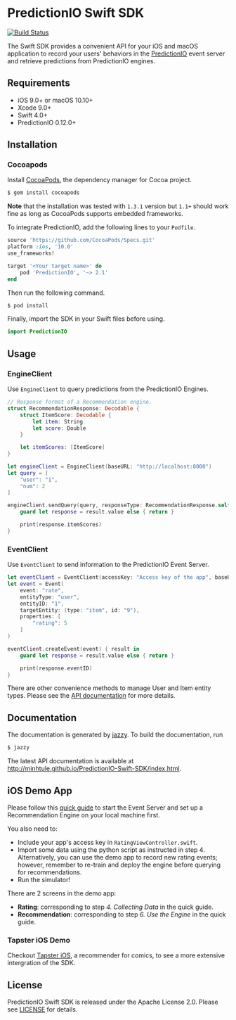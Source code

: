 # PredictionIO Swift SDK

[![Build Status](https://travis-ci.org/minhtule/PredictionIO-Swift-SDK.svg?branch=master)](https://travis-ci.org/minhtule/PredictionIO-Swift-SDK)

The Swift SDK provides a convenient API for your iOS and macOS application to record your users' behaviors in the [PredictionIO](https://github.com/apache/predictionio) event server and retrieve predictions from PredictionIO engines.

## Requirements
- iOS 9.0+ or macOS 10.10+
- Xcode 9.0+
- Swift 4.0+
- PredictionIO 0.12.0+

## Installation

### Cocoapods
Install [CocoaPods](https://cocoapods.org/), the dependency manager for Cocoa project.
```bash
$ gem install cocoapods
```

**Note** that the installation was tested with `1.3.1` version but `1.1+` should work fine as long as CocoaPods supports embedded frameworks.

To integrate PredictionIO, add the following lines to your `Podfile`.
```ruby
source 'https://github.com/CocoaPods/Specs.git'
platform :ios, '10.0'
use_frameworks!

target '<Your target name>' do
    pod 'PredictionIO', '~> 2.1'
end
```

Then run the following command.
```bash
$ pod install 
```

Finally, import the SDK in your Swift files before using.
```swift
import PredictionIO
```

## Usage

### EngineClient
Use `EngineClient` to query predictions from the PredictionIO Engines.

```swift
// Response format of a Recommendation engine.
struct RecommendationResponse: Decodable {
    struct ItemScore: Decodable {
        let item: String
        let score: Double
    }

    let itemScores: [ItemScore]
}

let engineClient = EngineClient(baseURL: "http://localhost:8000")
let query = [
    "user": "1",
    "num": 2
]

engineClient.sendQuery(query, responseType: RecommendationResponse.self) { result in
    guard let response = result.value else { return }

    print(response.itemScores)
}
```

### EventClient
Use `EventClient` to send information to the PredictionIO Event Server.

```swift
let eventClient = EventClient(accessKey: "Access key of the app", baseURL: "http://localhost:7070")
let event = Event(
    event: "rate",
    entityType: "user",
    entityID: "1",
    targetEntity: (type: "item", id: "9"),
    properties: [
        "rating": 5
    ]
)

eventClient.createEvent(event) { result in
    guard let response = result.value else { return }

    print(response.eventID)
}
```

There are other convenience methods to manage User and Item entity types. Please see the [API documentation](http://minhtule.github.io/PredictionIO-Swift-SDK/index.html) for more details.

## Documentation

The documentation is generated by [jazzy](https://github.com/realm/jazzy). To build the documentation, run

```bash
$ jazzy
```

The latest API documentation is available at http://minhtule.github.io/PredictionIO-Swift-SDK/index.html.

## iOS Demo App
Please follow this [quick guide](http://predictionio.apache.org/templates/recommendation/quickstart/) to start the Event Server and set up a Recommendation Engine on your local machine first.

You also need to:
- Include your app's access key in `RatingViewController.swift`.
- Import some data using the python script as instructed in step 4. Alternatively, you can use the demo app to record new rating events; however, remember to re-train and deploy the engine before querying for recommendations.
- Run the simulator!

There are 2 screens in the demo app:
- **Rating**: corresponding to step *4. Collecting Data* in the quick guide.
- **Recommendation**: corresponding to step *6. Use the Engine* in the quick guide.

### Tapster iOS Demo

Checkout [Tapster iOS](https://github.com/minhtule/Tapster-iOS-Demo), a recommender for comics, to see a more extensive intergration of the SDK.

## License
PredictionIO Swift SDK is released under the Apache License 2.0. Please see
[LICENSE](https://github.com/minhtule/PredictionIO-Swift-SDK/blob/master/LICENSE) for details.


